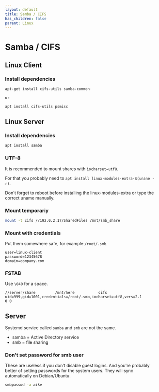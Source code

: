 ```yaml
---
layout: default
title: Samba / CIFS
has_children: false
parent: Linux
---
```


# Samba / CIFS

## Linux Client

### Install dependencies

```bash
apt-get install cifs-utils samba-common

or

apt install cifs-utils psmisc
```

## Linux Server

### Install dependencies

```bash
apt install samba
```

### UTF-8

It is recommended to mount shares with `iocharset=utf8`.

For that you probably need to `apt install linux-modules-extra-$(unane -r)`.

Don't forget to reboot before installing the linux-modules-extra or type the correct uname manually.

### Mount temporariy


```bash
mount -t cifs //192.0.2.17/SharedFiles /mnt/smb_share
```

### Mount with credentials

Put them somewhere safe, for example  `/root/.smb`.

```
user=linux-client
password=12345678
domain=company.com
```

### FSTAB

Use `\040` for a space.

```
//server/share         /mnt/here           cifs    uid=999,gid=1001,credentials=/root/.smb,iocharset=utf8,vers=2.1         0 0
```

## Server

Systemd service called `samba` and `smb` are not the same.

- samba = Active Directory service
- smb = file sharing


### Don't set password for smb user

These are useless if you don't disable guest logins. And you're probably
better of setting passwords for the system users. They will sync automatically
on Debian/Ubuntu.

```bash
smbpasswd -a aike
```
